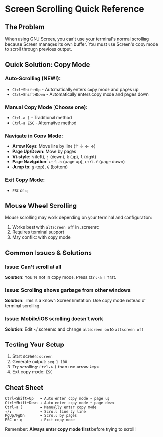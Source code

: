# Screen Scrolling Quick Reference

## The Problem
When using GNU Screen, you can't use your terminal's normal scrolling because Screen manages its own buffer. You must use Screen's copy mode to scroll through previous output.

## Quick Solution: Copy Mode

### Auto-Scrolling (NEW!):
- `Ctrl+Shift+Up` - Automatically enters copy mode and pages up
- `Ctrl+Shift+Down` - Automatically enters copy mode and pages down

### Manual Copy Mode (Choose one):
- `Ctrl-a [` - Traditional method
- `Ctrl-a ESC` - Alternative method

### Navigate in Copy Mode:
- **Arrow Keys**: Move line by line (↑ ↓ ← →)
- **Page Up/Down**: Move by pages
- **Vi-style**: `h` (left), `j` (down), `k` (up), `l` (right)
- **Page Navigation**: `Ctrl-b` (page up), `Ctrl-f` (page down)
- **Jump to**: `g` (top), `G` (bottom)

### Exit Copy Mode:
- `ESC` or `q`

## Mouse Wheel Scrolling

Mouse scrolling may work depending on your terminal and configuration:
1. Works best with `altscreen off` in .screenrc
2. Requires terminal support
3. May conflict with copy mode

## Common Issues & Solutions

### Issue: Can't scroll at all
**Solution**: You're not in copy mode. Press `Ctrl-a [` first.

### Issue: Scrolling shows garbage from other windows
**Solution**: This is a known Screen limitation. Use copy mode instead of terminal scrolling.

### Issue: Mobile/iOS scrolling doesn't work
**Solution**: Edit ~/.screenrc and change `altscreen on` to `altscreen off`

## Testing Your Setup

1. Start screen: `screen`
2. Generate output: `seq 1 100`
3. Try scrolling: `Ctrl-a [` then use arrow keys
4. Exit copy mode: `ESC`

## Cheat Sheet
```
Ctrl+Shift+Up   → Auto-enter copy mode + page up
Ctrl+Shift+Down → Auto-enter copy mode + page down
Ctrl-a [        → Manually enter copy mode
↑/↓             → Scroll line by line  
PgUp/PgDn       → Scroll by pages
ESC or q        → Exit copy mode
```

Remember: **Always enter copy mode first** before trying to scroll!